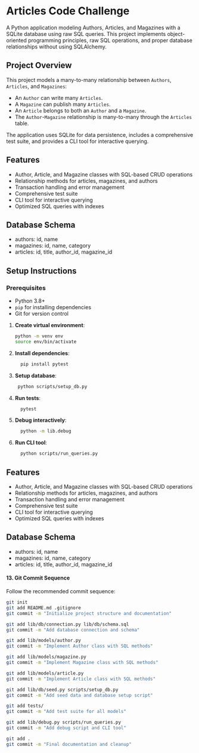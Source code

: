 # Articles Code Challenge

A Python application modeling Authors, Articles, and Magazines with a SQLite database using raw SQL queries. This project implements object-oriented programming principles, raw SQL operations, and proper database relationships without using SQLAlchemy.

## Project Overview

This project models a many-to-many relationship between `Authors`, `Articles`, and `Magazines`:
- An `Author` can write many `Articles`.
- A `Magazine` can publish many `Articles`.
- An `Article` belongs to both an `Author` and a `Magazine`.
- The `Author`-`Magazine` relationship is many-to-many through the `Articles` table.

The application uses SQLite for data persistence, includes a comprehensive test suite, and provides a CLI tool for interactive querying.

## Features
* Author, Article, and Magazine classes with SQL-based CRUD operations
* Relationship methods for articles, magazines, and authors
* Transaction handling and error management
* Comprehensive test suite
* CLI tool for interactive querying
* Optimized SQL queries with indexes

## Database Schema
* authors: id, name
* magazines: id, name, category
* articles: id, title, author_id, magazine_id    

## Setup Instructions

### Prerequisites
- Python 3.8+
- `pip` for installing dependencies
- Git for version control

1. **Create virtual environment**:
   ```bash
   python -m venv env
   source env/bin/activate  
   ```
2. **Install dependencies**:
   ```bash
     pip install pytest
     ```
3. **Setup database**:
    ```bash
     python scripts/setup_db.py
     ```
4. **Run tests**:
   ```bash
     pytest
     ```
5. **Debug interactively**:
   ```bash
     python -m lib.debug
     ```
6. **Run CLI tool**:
    ```bash
      python scripts/run_queries.py
      ```

## Features
* Author, Article, and Magazine classes with SQL-based CRUD operations
* Relationship methods for articles, magazines, and authors
* Transaction handling and error management
* Comprehensive test suite
* CLI tool for interactive querying
* Optimized SQL queries with indexes

## Database Schema
* authors: id, name
* magazines: id, name, category
* articles: id, title, author_id, magazine_id    


#### 13. Git Commit Sequence

Follow the recommended commit sequence:

```bash
git init
git add README.md .gitignore
git commit -m "Initialize project structure and documentation"

git add lib/db/connection.py lib/db/schema.sql
git commit -m "Add database connection and schema"

git add lib/models/author.py
git commit -m "Implement Author class with SQL methods"

git add lib/models/magazine.py
git commit -m "Implement Magazine class with SQL methods"

git add lib/models/article.py
git commit -m "Implement Article class with SQL methods"

git add lib/db/seed.py scripts/setup_db.py
git commit -m "Add seed data and database setup script"

git add tests/
git commit -m "Add test suite for all models"

git add lib/debug.py scripts/run_queries.py
git commit -m "Add debug script and CLI tool"

git add .
git commit -m "Final documentation and cleanup"
